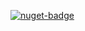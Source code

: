 [![nuget-badge](https://img.shields.io/badge/nuget-active-blue.svg)](https://www.nuget.org/packages/NequeoNetSearch)

